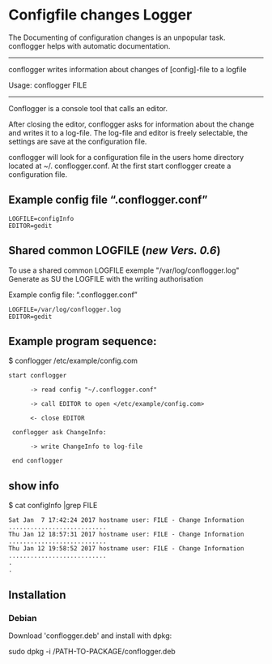 # Configfile changes Logger

The Documenting of configuration changes is an unpopular task.
conflogger helps with automatic documentation.

----

conflogger writes information about changes of [config]-file to a logfile

Usage: conflogger FILE

----

Conflogger is a console tool that calls an editor.

After closing the editor, conflogger asks for information about the change and writes it to a log-file.
The log-file and editor is freely selectable, the settings are save at the configuration file.

conflogger will look for a configuration file in the users home directory located at ~/. conflogger.conf. At the first start conflogger create a configuration file.

## Example config file “.conflogger.conf”

    LOGFILE=configInfo
    EDITOR=gedit

## Shared common LOGFILE (*new Vers. 0.6*)

To use a shared common LOGFILE exemple "/var/log/conflogger.log"
Generate as SU the LOGFILE with the writing authorisation

Example config file: “.conflogger.conf”

    LOGFILE=/var/log/conflogger.log
    EDITOR=gedit

## Example program sequence:

$ conflogger /etc/example/config.com

    start conflogger

          -> read config "~/.conflogger.conf"

          -> call EDITOR to open </etc/example/config.com>

          <- close EDITOR

     conflogger ask ChangeInfo:

          -> write ChangeInfo to log-file

     end conflogger

## show info

$ cat configInfo |grep FILE

    Sat Jan  7 17:42:24 2017 hostname user: FILE - Change Information ...........................
    Thu Jan 12 18:57:31 2017 hostname user: FILE - Change Information ...........................
    Thu Jan 12 19:58:52 2017 hostname user: FILE - Change Information ...........................
    .
    .

## Installation

### Debian

Download 'conflogger.deb' and install with dpkg:

sudo dpkg -i /PATH-TO-PACKAGE/conflogger.deb
